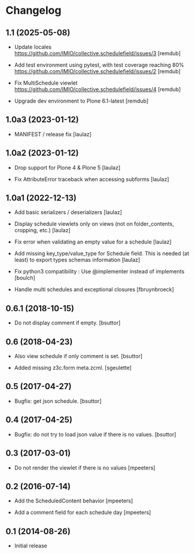 # Changelog

## 1.1 (2025-05-08)

- Update locales https://github.com/IMIO/collective.schedulefield/issues/3
  [remdub]

- Add test environment using pytest, with test coverage reaching 80% https://github.com/IMIO/collective.schedulefield/issues/2
  [remdub]

- Fix MultiSchedule viewlet https://github.com/IMIO/collective.schedulefield/issues/4
  [remdub]

- Upgrade dev environment to Plone 6.1-latest
  [remdub]


## 1.0a3 (2023-01-12)

- MANIFEST / release fix
  [laulaz]


## 1.0a2 (2023-01-12)

- Drop support for Plone 4 & Plone 5
  [laulaz]

- Fix AttributeError traceback when accessing subforms
  [laulaz]


## 1.0a1 (2022-12-13)

- Add basic serializers / deserializers
  [laulaz]

- Display schedule viewlets only on views (not on folder_contents, cropping, etc.)
  [laulaz]

- Fix error when validating an empty value for a schedule
  [laulaz]

- Add missing key_type/value_type for Schedule field. This is needed (at least)
  to export types schemas information
  [laulaz]

- Fix python3 compatibility : Use @implementer instead of implements
  [boulch]

- Handle multi schedules and exceptional closures
  [fbruynbroeck]


## 0.6.1 (2018-10-15)

- Do not display comment if empty.
  [bsuttor]


## 0.6 (2018-04-23)

- Also view schedule if only comment is set.
  [bsuttor]

- Added missing z3c.form meta.zcml.
  [sgeulette]


## 0.5 (2017-04-27)

- Bugfix: get json schedule.
  [bsuttor]


## 0.4 (2017-04-25)

- Bugfix: do not try to load json value if there is no values.
  [bsuttor]


## 0.3 (2017-03-01)

- Do not render the viewlet if there is no values
  [mpeeters]


## 0.2 (2016-07-14)

- Add the ScheduledContent behavior
  [mpeeters]

- Add a comment field for each schedule day
  [mpeeters]


## 0.1 (2014-08-26)

 - Initial release
